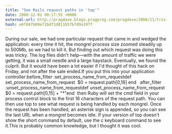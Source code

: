 ```yaml
---
title: "See Rails request paths in 'top'"
date: 2008-12-01 00:17:55 +0000
external-url: http://pragdave.blogs.pragprog.com/pragdave/2008/11/trivial-request-logging-for-rails.html
hash: e6f847b89e71bd71d811b57b7d9a197f
---
```


During our sale, we had one particular request that came in and wedged the application: every time it hit, the mongrel process size zoomed steadily up to 500Mb, so we had to kill it. But finding out which request was doing this was tricky. The log files didn't help—with the amount of traffic we were getting, it was a small needle and a large haystack.
Eventually, we found the culprit. But it would have been a lot easier if I'd thought of this hack on Friday, and not after the sale ended.If you put this into your application controller:before_filter :set_process_name_from_requestdef set_process_name_from_request  $0 = request.path[0,16] end   after_filter :unset_process_name_from_requestdef unset_process_name_from_request  $0 = request.path[0,15] + "*"end  then Ruby will set the cmd field in your process control block to the first 16 characters of the request path. You can then use top to see what request is being handled by each mongrel.
 Once the request has been handled, an asterisk sign is appended, so you can see the last URL when a mongrel becomes idle. If your version of top doesn't show the short command by default, use the c keyboard command to see it.This is probably common knowledge, but I thought it was cool.
